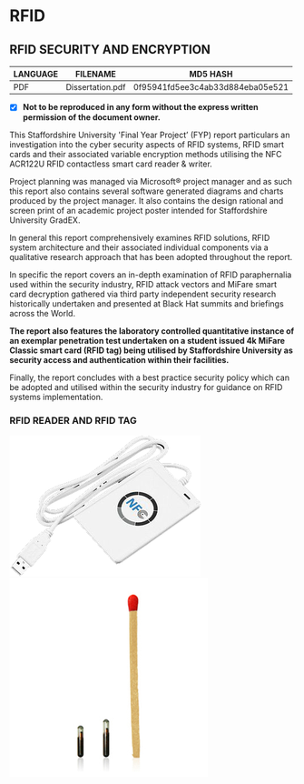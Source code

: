 # RFID
## RFID SECURITY AND ENCRYPTION

| LANGUAGE | FILENAME         | MD5 HASH                         |
|------    |------            | -------                          |
| PDF      | Dissertation.pdf | 0f95941fd5ee3c4ab33d884eba05e521 |

- [x] **Not to be reproduced in any form without the express written permission of the document owner.**

This Staffordshire University 'Final Year Project’ (FYP) report particulars an investigation into the cyber security aspects of RFID systems, RFID smart cards and their associated variable encryption methods utilising the NFC ACR122U RFID contactless smart card reader & writer. 

Project planning was managed via Microsoft® project manager and as such this report also contains several software generated diagrams and charts produced by the project manager. It also contains the design rational and screen print of an academic project poster intended for Staffordshire University GradEX. 

In general this report comprehensively examines RFID solutions, RFID system architecture and their associated individual components via a qualitative research approach that has been adopted throughout the report. 

In specific the report covers an in-depth examination of RFID paraphernalia used within the security industry, RFID attack vectors and MiFare smart card decryption gathered via third party independent security research historically undertaken and presented at Black Hat summits and briefings across the World. 

   __The report also features the laboratory controlled quantitative instance of an exemplar penetration test undertaken on a student
   issued 4k MiFare Classic smart card (RFID tag) being utilised by Staffordshire University as security access and authentication within
   their facilities.__   
 
Finally, the report concludes with a best practice security policy which can be adopted and utilised within the security industry for guidance on RFID systems implementation.

### RFID READER AND RFID TAG
![Screenshot](picture5.png) ![Screenshot](picture2.jpg)




